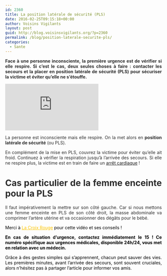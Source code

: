 ```yaml
---
id: 2360
title: La position latérale de sécurité (PLS)
date: 2016-02-25T09:15:18+00:00
author: Voisins Vigilants
layout: post
guid: http://blog.voisinsvigilants.org/?p=2360
permalink: /blog/position-laterale-securite-pls/
categories:
  - Sante
---
```

<p style="text-align: justify;">
  <strong><span style="color: #2c2c2c;">Face à une personne inconsciente, la première urgence est de vérifier si elle respire. Si c&rsquo;est le cas, deux seules choses à faire : contacter les secours et la placer en position latérale de sécurité (PLS) pour sécuriser la victime et éviter qu&rsquo;elle ne s&rsquo;étouffe.</span></strong>
</p>

<div class="videocontent">
<iframe class="iframe-video" src="https://www.youtube.com/embed/4i4pej8G5t8" frameborder="0" allow="accelerometer; autoplay; encrypted-media; gyroscope; picture-in-picture" allowfullscreen></iframe>
</div>

<p style="color: #2c2c2c; text-align: justify;">
  La personne est inconsciente mais elle respire. On la met alors en <strong>position latérale de sécurité</strong> (ou PLS).
</p>

<p style="color: #2c2c2c; text-align: justify;">
  En complément de la mise en PLS, couvrez la victime pour éviter qu&rsquo;elle ait froid. Continuez à vérifier la respiration jusqu&rsquo;à l&rsquo;arrivée des secours. Si elle ne respire plus, la victime est en train de faire un <a href="http://blog.voisinsvigilants.org/blog/arret-cardiaque-3-gestes-peuvent-sauver-vie/">arrêt cardiaque</a> !
</p>

<h1 style="color: #2c2c2c; text-align: justify;">
  <strong>Cas particulier de la femme enceinte pour la PLS</strong>
</h1>

<p style="color: #2c2c2c; text-align: justify;">
  Il faut impérativement la mettre sur son côté gauche. Car si nous mettons une femme enceinte en PLS de son côté droit, la masse abdominale va comprimer l&rsquo;artère utérine et va occasionner des dégâts pour le bébé.
</p>

<p style="color: #000000; text-align: justify;">
  <span style="font-weight: inherit; font-style: inherit;">Merci à <a style="font-weight: inherit; font-style: inherit; color: #fbc400;" href="http://www.croix-rouge.fr/Je-me-forme/Particuliers/Les-6-gestes-de-base/L-arret-cardiaque-les-gestes-de-secours">La Croix Rouge</a> pour cette vidéo et ses conseils ! </span>
</p>

<p style="color: #000000; text-align: justify;">
  <span style="font-weight: inherit; font-style: inherit;"><strong style="font-style: inherit;">En cas de situation d’urgence, contactez immédiatement le 15 ! Ce numéro spécifique aux urgences médicales, disponible 24h/24, vous met en relation avec un médecin.</strong></span>
</p>

<p style="color: #000000; text-align: justify;">
  Grâce à des gestes simples qui s&rsquo;apprennent, chacun peut sauver des vies. Les premières minutes, avant l&rsquo;arrivée des secours, sont souvent cruciales, alors n&rsquo;hésitez pas à partager l&rsquo;article pour informer vos amis.
</p>
